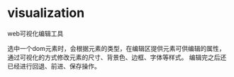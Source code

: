 # visualization
web可视化编辑工具

选中一个dom元素时，会根据元素的类型，在编辑区提供元素可供编辑的属性，通过可视化的方式修改元素的尺寸、背景色、边框、字体等样式。
编辑完之后还已经进行回退、前进、保存操作。
